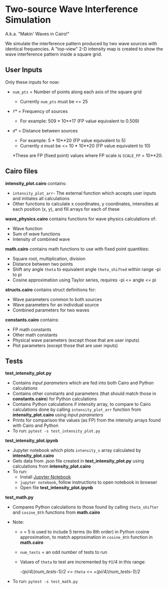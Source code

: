# Two-source Wave Interference Simulation

A.k.a. "Makin' Waves in Cairo!"

We simulate the interference pattern produced by two wave sources with identical frequencies. A "top-view" 2-D intensity map is created to show the wave interference pattern inside a square grid.   


## User Inputs

Only these inputs for now:
- `num_pts` = Number of points along each axis of the square grid
    - Currently `num_pts` must be <= 25
- `f`* = Frequency of sources
    - For example: 509 * 10**17 (FP value equivalent to 0.509) 
- `d`* = Distance between sources 
    - For example: 5 * 10**20 (FP value equivalent to 5)
    - Currently `d` must be <= 10 * 10**20 (FP value equivalent to 10)

    *These are FP (fixed point) values where FP scale is `SCALE_FP` = 10**20.


## Cairo files

**intensity_plot.cairo** contains:
- `intensity_plot_arr`- The external function which accepts user inputs and initiates all calculations
- Other functions to calculate x coordinates, y coordinates, intensities at each position (x, y), and fill arrays for each of these

**wave_physics.cairo** contains functions for wave physics calculations of: 
- Wave function
- Sum of wave functions
- Intensity of combined wave

**math.cairo** contains math functions to use with fixed point quantities: 
- Square root, multiplication, division
- Distance between two points
- Shift any angle `theta` to equivalent angle `theta_shifted` within range -pi to pi
- Cosine approximation using Taylor series, requires -pi <= angle <= pi

**structs.cairo** contains struct definitions for: 
- Wave parameters common to both sources
- Wave parameters for an individual source
- Combined parameters for two waves

**constants.cairo** contains: 
- FP math constants
- Other math constants
- Physical wave parameters (except those that are user inputs)
- Plot parameters (except those that are user inputs)


## Tests

**test_intensity_plot.py**
- Contains *input parameters* which are fed into both Cairo and Python calculations
- Contains other constants and parameters (that should match those in **constants.cairo**) for Python calculations 
- Contains Python calculations if intensity array, to compare to Cairo calculations done by calling `intensity_plot_arr` function from **intensity_plot.cairo** using *input parameters*
- Prints for comparison the values (as FP) from the intensity arrays found with Cairo and Python
- To run: `pytest -s test_intensity_plot.py`


**test_intensity_plot.ipynb**
- Jupyter notebook which plots `intensity_s` array calculated by **intensity_plot.cairo**
- Gets data from .json file created in **test_intensity_plot.py** using calculations from **intensity_plot.cairo**
- To run:
    - Install [Jupyter Notebook](https://jupyter.org/install)
    - `jupyter notebook`, follow instructions to open notebook in browser
    - Open file **test_intensity_plot.ipynb**


**test_math.py**
- Compares Python calculations to those found by calling `theta_shifter` and `cosine_8th` functions from **math.cairo**
- Note:
    - `n` = 5 is used to include 5 terms (to 8th order) in Python cosine approximation, to match approximation in `cosine_8th` function in **math.cairo**
    - `num_tests` = an odd number of tests to run
    - Values of `theta` to test are incremented by `PI`/4 in this range:

        *-(pi/4)(num_tests-1)/2 <= `theta` <= +(pi/4)(num_tests-1)/2*

- To run: `pytest -s test_math.py`